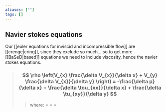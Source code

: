 ```yaml
---
aliases: [""]
tags: []
---
```


## Navier stokes equations
Our [[euler equations for inviscid and incompressible flow]] are [[crenge|cring]], since they exclude so much... so to get more [[BaSeD|based]] equations we need to include viscosity, hence the navier stokes equations.

> ### $$ \rho \left(V_{x} \frac{\delta V_{x}}{\delta x} + V_{y} \frac{\delta V_{x}}{\delta y} \right) = -\frac{\delta p}{\delta x} + \frac{\delta \tou_{xx}}{\delta x} + \frac{\delta \tu_{xy}}{\delta y} $$ 
>> where:
>> $=$ 
>> $=$
>> $=$
